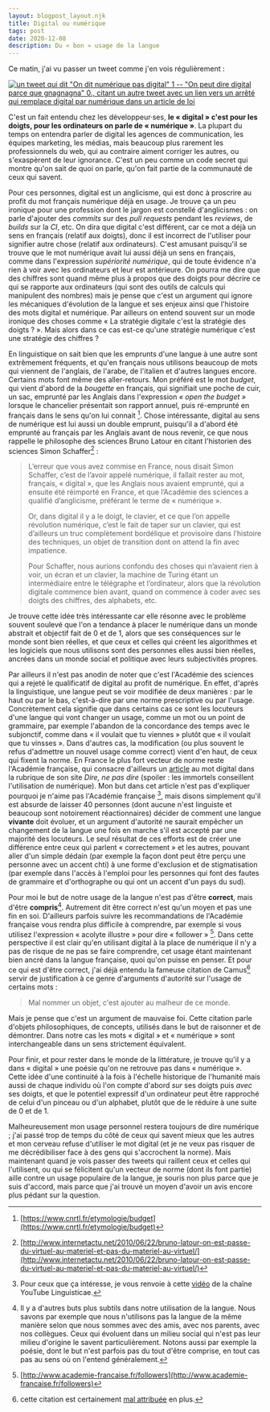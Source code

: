 ```yaml
---
layout: blogpost_layout.njk
title: Digital ou numérique
tags: post
date: 2020-12-08
description: Du « bon » usage de la langue
---
```


Ce matin, j'ai vu passer un tweet comme j'en vois régulièrement :

[![un tweet qui dit "On dit numérique pas digital" 1 -- "On peut dire digital
parce que gnagnagna" 0., citant un autre tweet avec un lien vers un arrêté qui
remplace digital par numérique dans un article de
loi](/public/images/tweet_digital.png)](https://twitter.com/pbeyssac/status/1336045582549458951)

C'est un fait entendu chez les développeur·ses, **le «&nbsp;digital&nbsp;» c'est
pour les doigts, pour les ordinateurs on parle de «&nbsp;numérique&nbsp;»**. La
plupart du temps on entendra parler de digital les agences de communication, les
équipes marketing, les médias, mais beaucoup plus rarement les professionnels du
web, qui au contraire aiment corriger les autres, ou s'exaspèrent de leur
ignorance. C'est un peu comme un code secret qui montre qu'on sait de quoi on
parle, qu'on fait partie de la communauté de ceux qui savent.

Pour ces personnes, digital est un anglicisme, qui est donc à proscrire au
profit du mot français numérique déjà en usage. Je trouve ça un peu ironique
pour une profession dont le jargon est constellé d'anglicismes : on parle
d'ajouter des _commits_ sur des _pull requests_ pendant les _reviews_, de
_builds_ sur la _CI_, etc. On dira que digital c'est différent, car ce mot a
déjà un sens en français (relatif aux doigts), donc il est incorrect de
l'utiliser pour signifier autre chose (relatif aux ordinateurs). C'est amusant
puisqu'il se trouve que le mot numérique avait lui aussi déjà un sens en
français, comme dans l'expression _supériorité numérique_, qui de toute évidence
n'a rien à voir avec les ordinateurs et leur est antérieure. On pourra me dire
que des chiffres sont quand même plus à propos que des doigts pour décrire ce
qui se rapporte aux ordinateurs (qui sont des outils de calculs qui manipulent
des nombres) mais je pense que c'est un argument qui ignore les mécaniques
d'évolution de la langue et ses enjeux ainsi que l'histoire des mots digital et
numérique. Par ailleurs on entend souvent sur un mode ironique des choses comme
«&nbsp;La stratégie digitale c'est la stratégie des doigts&nbsp;?&nbsp;». Mais
alors dans ce cas est-ce qu'une stratégie numérique c'est une stratégie des
chiffres ?

En linguistique on sait bien que les emprunts d'une langue à une autre sont
extrêmement fréquents, et qu'en français nous utilisons beaucoup de mots qui
viennent de l'anglais, de l'arabe, de l'italien et d'autres langues encore.
Certains mots font même des aller-retours. Mon préféré est le mot _budget_, qui
vient d'abord de la _bougette_ en français, qui signifiait une poche de cuir, un
sac, emprunté par les Anglais dans l'expression _«&nbsp;open the budget&nbsp;»_
lorsque le chancelier présentait son rapport annuel, puis ré-emprunté en
français dans le sens qu'on lui connait [^1]. Chose intéressante, digital au
sens de numérique est lui aussi un double emprunt, puisqu'il a d'abord été
emprunté au français par les Anglais avant de nous revenir, ce que nous rappelle
le philosophe des sciences Bruno Latour en citant l'historien des sciences Simon
Schaffer[^2] :

<!-- prettier-ignore -->
[^1]:[https://www.cnrtl.fr/etymologie/budget](https://www.cnrtl.fr/etymologie/budget)

<!-- prettier-ignore -->
[^2]:[http://www.internetactu.net/2010/06/22/bruno-latour-on-est-passe-du-virtuel-au-materiel-et-pas-du-materiel-au-virtuel/](http://www.internetactu.net/2010/06/22/bruno-latour-on-est-passe-du-virtuel-au-materiel-et-pas-du-materiel-au-virtuel/)

> L’erreur que vous avez commise en France, nous disait Simon Schaffer, c’est de
> l’avoir appelé numérique, il fallait rester au mot, français,
> «&nbsp;digital&nbsp;», que les Anglais nous avaient emprunté, qui a ensuite
> été réimporté en France, et que l’Académie des sciences a qualifié
> d’anglicisme, préférant le terme de «&nbsp;numérique&nbsp;».
>
> Or, dans digital il y a le doigt, le clavier, et ce que l’on appelle
> révolution numérique, c’est le fait de taper sur un clavier, qui est
> d’ailleurs un truc complètement bordélique et provisoire dans l’histoire des
> techniques, un objet de transition dont on attend la fin avec impatience.
>
> Pour Schaffer, nous aurions confondu des choses qui n’avaient rien à voir, un
> écran et un clavier, la machine de Turing étant un intermédiaire entre le
> télégraphe et l’ordinateur, alors que la révolution digitale commence bien
> avant, quand on commence à coder avec ses doigts des chiffres, des alphabets,
> etc.

Je trouve cette idée très intéressante car elle résonne avec le problème souvent
soulevé que l'on a tendance à placer le numérique dans un monde abstrait et
objectif fait de 0 et de 1, alors que ses conséquences sur le monde sont bien
réelles, et que ceux et celles qui créent les algorithmes et les logiciels que
nous utilisons sont des personnes elles aussi bien réelles, ancrées dans un
monde social et politique avec leurs subjectivités propres.

Par ailleurs il n'est pas anodin de noter que c'est l'Académie des sciences qui
a rejeté le qualificatif de digital au profit de numérique. En effet, d'après la
linguistique, une langue peut se voir modifiée de deux manières : par le haut ou
par le bas, c'est-à-dire par une norme prescriptive ou par l'usage. Concrètement
cela signifie que dans certains cas ce sont les locuteurs d'une langue qui vont
changer un usage, comme un mot ou un point de grammaire, par exemple l'abandon
de la concordance des temps avec le subjonctif, comme dans «&nbsp;il voulait que
tu viennes&nbsp;» plutôt que «&nbsp;il voulait que tu vinsses&nbsp;». Dans
d'autres cas, la modification (ou plus souvent le refus d'admettre un nouvel
usage comme correct) vient d'en haut, de ceux qui fixent la norme. En France le
plus fort vecteur de norme reste l'Académie française, qui consacre d'ailleurs
un [article](http://www.academie-francaise.fr/digital) au mot digital dans la
rubrique de son site _Dire, ne pas dire_ (spoiler : les immortels conseillent
l'utilisation de numérique). Mon but dans cet article n'est pas d'expliquer
pourquoi je n'aime pas l'Académie française [^3], mais disons simplement qu'il
est absurde de laisser 40 personnes (dont aucune n'est linguiste et beaucoup
sont notoirement réactionnaires) décider de comment une langue **vivante** doit
évoluer, et un argument d'autorité ne saurait empêcher un changement de la
langue une fois en marche s'il est accepté par une majorité des locuteurs. Le
seul résultat de ces efforts est de créer une différence entre ceux qui parlent
«&nbsp;correctement&nbsp;» et les autres, pouvant aller d'un simple dédain (par
exemple la façon dont peut être perçu une personne avec un accent chti) à une
forme d'exclusion et de stigmatisation (par exemple dans l'accès à l'emploi pour
les personnes qui font des fautes de grammaire et d'orthographe ou qui ont un
accent d'un pays du sud).

Pour moi le but de notre usage de la langue n'est pas d'être **correct**, mais
d'être **compris**[^6]. Autrement dit être correct n'est qu'un moyen et pas une
fin en soi. D'ailleurs parfois suivre les recommandations de l'Académie
française vous rendra plus difficile à comprendre, par exemple si vous utilisez
l'expression «&nbsp;acolyte illustre&nbsp;» pour dire «&nbsp;follower&nbsp;»
[^5]. Dans cette perspective il est clair qu'en utilisant digital à la place de
numérique il n'y a pas de risque de ne pas se faire comprendre, cet usage étant
maintenant bien ancré dans la langue française, quoi qu'on puisse en penser. Et
pour ce qui est d'être correct, j'ai déjà entendu la fameuse citation de
Camus[^4] servir de justification à ce genre d'arguments d'autorité sur l'usage
de certains mots :

> Mal nommer un objet, c'est ajouter au malheur de ce monde.

<!-- prettier-ignore -->
[^3]: Pour ceux que ça intéresse, je vous renvoie à cette [vidéo](https://www.youtube.com/watch?v=hfUsGmcr1PI) de la chaîne YouTube Linguisticae.

<!-- prettier-ignore -->
[^4]: cette citation est certainement [mal attribuée](http://www.phrasitude.fr/2020/11/mal-nommer-un-objet-cest-ajouter-au.html) en plus.

<!-- prettier-ignore -->
[^5]: [http://www.academie-francaise.fr/followers](http://www.academie-francaise.fr/followers)

<!-- prettier-ignore -->
[^6]: Il y a d'autres buts plus subtils dans notre utilisation de la langue. Nous savons par exemple que nous n'utilisons pas la langue de la même manière selon que nous sommes avec des amis, avec nos parents, avec nos collègues. Ceux qui évoluent dans un milieu social qui n'est pas leur milieu d'origine le savent particulièrement. Notons aussi par exemple la poésie, dont le but n'est parfois pas du tout d'être comprise, en tout cas pas au sens où on l'entend généralement.

Mais je pense que c'est un argument de mauvaise foi. Cette citation parle
d'objets philosophiques, de concepts, utilisés dans le but de raisonner et de
démontrer. Dans notre cas les mots «&nbsp;digital&nbsp;» et
«&nbsp;numérique&nbsp;» sont interchangeable dans un sens strictement
équivalent.

Pour finir, et pour rester dans le monde de la littérature, je trouve qu'il y a
dans «&nbsp;digital&nbsp;» une poésie qu'on ne retrouve pas dans
«&nbsp;numérique&nbsp;». Cette idée d'une continuité à la fois à l'échelle
historique de l'humanité mais aussi de chaque individu où l'on compte d'abord
_sur_ ses doigts puis _avec_ ses doigts, et que le potentiel expressif d'un
ordinateur peut être rapproché de celui d'un pinceau ou d'un alphabet, plutôt
que de le réduire à une suite de 0 et de 1.

Malheureusement mon usage personnel restera toujours de dire numérique ; j'ai
passé trop de temps du côté de ceux qui savent mieux que les autres et mon
cerveau refuse d'utiliser le mot digital (et je ne veux pas risquer de me
décrédibiliser face à des gens qui s'accrochent la norme). Mais maintenant quand
je vois passer des tweets qui raillent ceux et celles qui l'utilisent, ou qui se
félicitent qu'un vecteur de norme (dont ils font partie) aille contre un usage
populaire de la langue, je souris non plus parce que je suis d'accord, mais
parce que j'ai trouvé un moyen d'avoir un avis encore plus pédant sur la
question.
